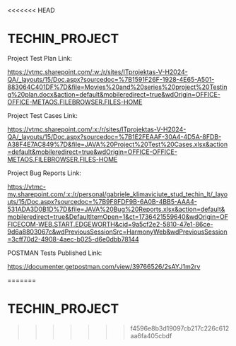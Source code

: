 <<<<<<< HEAD
# TECHIN_PROJECTProject Test Plan Link:https://vtmc.sharepoint.com/:w:/r/sites/ITprojektas-V-H2024-QA/_layouts/15/Doc.aspx?sourcedoc=%7B1591F26F-1928-4E65-A501-883064C401DF%7D&file=Movies%20and%20series%20project%20Testing%20plan.docx&action=default&mobileredirect=true&wdOrigin=OFFICE-OFFICE-METAOS.FILEBROWSER.FILES-HOME Project Test Cases Link:https://vtmc.sharepoint.com/:x:/r/sites/ITprojektas-V-H2024-QA/_layouts/15/Doc.aspx?sourcedoc=%7B1E2FEAAF-30A4-4D5A-8FDB-A38F4E7AC849%7D&file=JAVA%20Project%20Test%20Cases.xlsx&action=default&mobileredirect=true&wdOrigin=OFFICE-OFFICE-METAOS.FILEBROWSER.FILES-HOMEProject Bug Reports Link:https://vtmc-my.sharepoint.com/:x:/r/personal/gabriele_klimaviciute_stud_techin_lt/_layouts/15/Doc.aspx?sourcedoc=%7B9F8FDF9B-6A0B-4BB5-AAA4-531ADA3D0B1D%7D&file=JAVA%20Bug%20Reports.xlsx&action=default&mobileredirect=true&DefaultItemOpen=1&ct=1736421559640&wdOrigin=OFFICECOM-WEB.START.EDGEWORTH&cid=9a5cf2e2-5810-47e1-86ce-9d6a8803067c&wdPreviousSessionSrc=HarmonyWeb&wdPreviousSession=3cff70d2-4908-4aec-b025-d6e0dbb78144POSTMAN Tests Published Link:https://documenter.getpostman.com/view/39766526/2sAYJ1m2rv
=======
# TECHIN_PROJECT
>>>>>>> f4596e8b3d19097cb217c226c612aa6fa405cbdf
